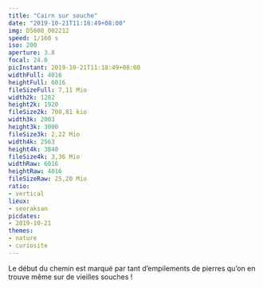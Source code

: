 ```yaml
---
title: "Cairn sur souche"
date: "2019-10-21T11:18:49+08:00"
img: D5600_002212
speed: 1/160 s
iso: 200
aperture: 3.8
focal: 24.0
picInstant: 2019-10-21T11:18:49+08:00
widthFull: 4016
heightFull: 6016
fileSizeFull: 7,11 Mio
width2k: 1282
height2k: 1920
fileSize2k: 700,81 kio
width3k: 2003
height3k: 3000
fileSize3k: 2,22 Mio
width4k: 2563
height4k: 3840
fileSize4k: 3,36 Mio
widthRaw: 6016
heightRaw: 4016
fileSizeRaw: 25,20 Mio
ratio:
- vertical
lieux:
- seoraksan
picdates:
- 2019-10-21
themes:
- nature
- curiosite
---
```


Le début du chemin est marqué par tant d’empilements de pierres qu’on en trouve même sur de vieilles souches !